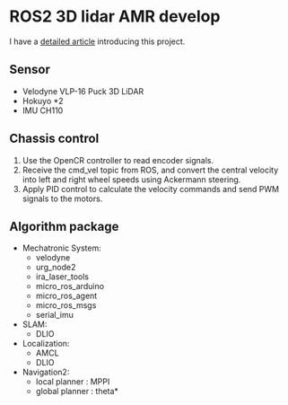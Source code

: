 # ROS2 3D lidar AMR develop

I have a [detailed article](https://hackmd.io/@ming0071/ROS2-notebook/%2F%40ming0071%2Fubuntu-reinstall-software) introducing this project.

## Sensor 
- Velodyne VLP-16 Puck 3D LiDAR
- Hokuyo *2
- IMU CH110

## Chassis control

1. Use the OpenCR controller to read encoder signals.
2. Receive the cmd_vel topic from ROS, and convert the central velocity into left and right wheel speeds using Ackermann steering.
3. Apply PID control to calculate the velocity commands and send PWM signals to the motors.

## Algorithm package

- Mechatronic System:
    - velodyne
    - urg_node2
    - ira_laser_tools
    - micro_ros_arduino
    - micro_ros_agent
    - micro_ros_msgs
    - serial_imu
- SLAM:
    - DLIO
- Localization:
    - AMCL
    - DLIO
- Navigation2:
    - local planner : MPPI
    - global planner : theta*